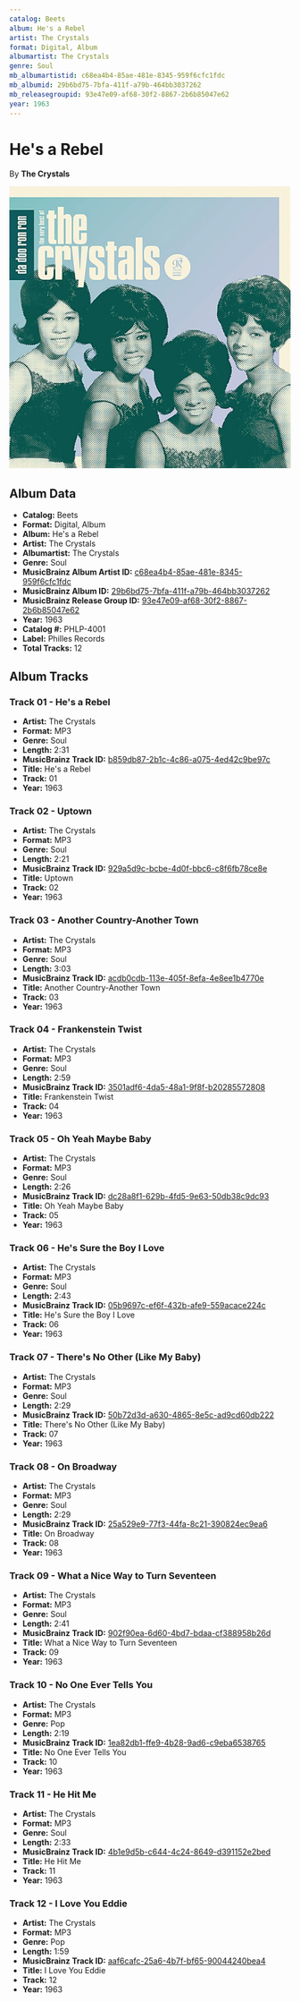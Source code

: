 ```yaml
---
catalog: Beets
album: He's a Rebel
artist: The Crystals
format: Digital, Album
albumartist: The Crystals
genre: Soul
mb_albumartistid: c68ea4b4-85ae-481e-8345-959f6cfc1fdc
mb_albumid: 29b6bd75-7bfa-411f-a79b-464bb3037262
mb_releasegroupid: 93e47e09-af68-30f2-8867-2b6b85047e62
year: 1963
---
```


# He's a Rebel

By **The Crystals**

![](../../assets/beetscovers/The_Crystals-Hes_a_Rebel.jpg)

## Album Data

- **Catalog:** Beets
- **Format:** Digital, Album
- **Album:** He's a Rebel
- **Artist:** The Crystals
- **Albumartist:** The Crystals
- **Genre:** Soul
- **MusicBrainz Album Artist ID:** [c68ea4b4-85ae-481e-8345-959f6cfc1fdc](https://musicbrainz.org/artist/c68ea4b4-85ae-481e-8345-959f6cfc1fdc)
- **MusicBrainz Album ID:** [29b6bd75-7bfa-411f-a79b-464bb3037262](https://musicbrainz.org/release/29b6bd75-7bfa-411f-a79b-464bb3037262)
- **MusicBrainz Release Group ID:** [93e47e09-af68-30f2-8867-2b6b85047e62](https://musicbrainz.org/release-group/93e47e09-af68-30f2-8867-2b6b85047e62)
- **Year:** 1963
- **Catalog #:** PHLP-4001
- **Label:** Philles Records
- **Total Tracks:** 12

## Album Tracks

### Track 01 - He's a Rebel

- **Artist:** The Crystals
- **Format:** MP3
- **Genre:** Soul
- **Length:** 2:31
- **MusicBrainz Track ID:** [b859db87-2b1c-4c86-a075-4ed42c9be97c](https://musicbrainz.org/recording/b859db87-2b1c-4c86-a075-4ed42c9be97c)
- **Title:** He's a Rebel
- **Track:** 01
- **Year:** 1963

### Track 02 - Uptown

- **Artist:** The Crystals
- **Format:** MP3
- **Genre:** Soul
- **Length:** 2:21
- **MusicBrainz Track ID:** [929a5d9c-bcbe-4d0f-bbc6-c8f6fb78ce8e](https://musicbrainz.org/recording/929a5d9c-bcbe-4d0f-bbc6-c8f6fb78ce8e)
- **Title:** Uptown
- **Track:** 02
- **Year:** 1963

### Track 03 - Another Country-Another Town

- **Artist:** The Crystals
- **Format:** MP3
- **Genre:** Soul
- **Length:** 3:03
- **MusicBrainz Track ID:** [acdb0cdb-113e-405f-8efa-4e8ee1b4770e](https://musicbrainz.org/recording/acdb0cdb-113e-405f-8efa-4e8ee1b4770e)
- **Title:** Another Country-Another Town
- **Track:** 03
- **Year:** 1963

### Track 04 - Frankenstein Twist

- **Artist:** The Crystals
- **Format:** MP3
- **Genre:** Soul
- **Length:** 2:59
- **MusicBrainz Track ID:** [3501adf6-4da5-48a1-9f8f-b20285572808](https://musicbrainz.org/recording/3501adf6-4da5-48a1-9f8f-b20285572808)
- **Title:** Frankenstein Twist
- **Track:** 04
- **Year:** 1963

### Track 05 - Oh Yeah Maybe Baby

- **Artist:** The Crystals
- **Format:** MP3
- **Genre:** Soul
- **Length:** 2:26
- **MusicBrainz Track ID:** [dc28a8f1-629b-4fd5-9e63-50db38c9dc93](https://musicbrainz.org/recording/dc28a8f1-629b-4fd5-9e63-50db38c9dc93)
- **Title:** Oh Yeah Maybe Baby
- **Track:** 05
- **Year:** 1963

### Track 06 - He's Sure the Boy I Love

- **Artist:** The Crystals
- **Format:** MP3
- **Genre:** Soul
- **Length:** 2:43
- **MusicBrainz Track ID:** [05b9697c-ef6f-432b-afe9-559acace224c](https://musicbrainz.org/recording/05b9697c-ef6f-432b-afe9-559acace224c)
- **Title:** He's Sure the Boy I Love
- **Track:** 06
- **Year:** 1963

### Track 07 - There's No Other (Like My Baby)

- **Artist:** The Crystals
- **Format:** MP3
- **Genre:** Soul
- **Length:** 2:29
- **MusicBrainz Track ID:** [50b72d3d-a630-4865-8e5c-ad9cd60db222](https://musicbrainz.org/recording/50b72d3d-a630-4865-8e5c-ad9cd60db222)
- **Title:** There's No Other (Like My Baby)
- **Track:** 07
- **Year:** 1963

### Track 08 - On Broadway

- **Artist:** The Crystals
- **Format:** MP3
- **Genre:** Soul
- **Length:** 2:29
- **MusicBrainz Track ID:** [25a529e9-77f3-44fa-8c21-390824ec9ea6](https://musicbrainz.org/recording/25a529e9-77f3-44fa-8c21-390824ec9ea6)
- **Title:** On Broadway
- **Track:** 08
- **Year:** 1963

### Track 09 - What a Nice Way to Turn Seventeen

- **Artist:** The Crystals
- **Format:** MP3
- **Genre:** Soul
- **Length:** 2:41
- **MusicBrainz Track ID:** [902f90ea-6d60-4bd7-bdaa-cf388958b26d](https://musicbrainz.org/recording/902f90ea-6d60-4bd7-bdaa-cf388958b26d)
- **Title:** What a Nice Way to Turn Seventeen
- **Track:** 09
- **Year:** 1963

### Track 10 - No One Ever Tells You

- **Artist:** The Crystals
- **Format:** MP3
- **Genre:** Pop
- **Length:** 2:19
- **MusicBrainz Track ID:** [1ea82db1-ffe9-4b28-9ad6-c9eba6538765](https://musicbrainz.org/recording/1ea82db1-ffe9-4b28-9ad6-c9eba6538765)
- **Title:** No One Ever Tells You
- **Track:** 10
- **Year:** 1963

### Track 11 - He Hit Me

- **Artist:** The Crystals
- **Format:** MP3
- **Genre:** Soul
- **Length:** 2:33
- **MusicBrainz Track ID:** [4b1e9d5b-c644-4c24-8649-d391152e2bed](https://musicbrainz.org/recording/4b1e9d5b-c644-4c24-8649-d391152e2bed)
- **Title:** He Hit Me
- **Track:** 11
- **Year:** 1963

### Track 12 - I Love You Eddie

- **Artist:** The Crystals
- **Format:** MP3
- **Genre:** Pop
- **Length:** 1:59
- **MusicBrainz Track ID:** [aaf6cafc-25a6-4b7f-bf65-90044240bea4](https://musicbrainz.org/recording/aaf6cafc-25a6-4b7f-bf65-90044240bea4)
- **Title:** I Love You Eddie
- **Track:** 12
- **Year:** 1963

